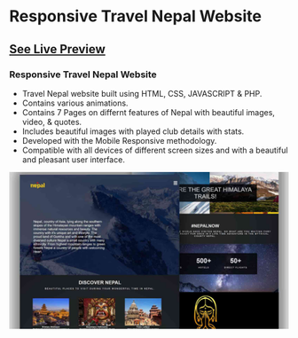 # Responsive Travel Nepal Website

## [See Live Preview](https://nepal-now.netlify.app/)

###  Responsive Travel Nepal Website

- Travel Nepal website built using HTML, CSS, JAVASCRIPT & PHP.
- Contains various animations.
- Contains 7 Pages on differnt features of Nepal with beautiful images, video, & quotes.
- Includes beautiful images with played club details with stats.
- Developed with the Mobile Responsive methodology.
- Compatible with all devices of different screen sizes and with a beautiful and pleasant user interface.



![nepal-website](images/preview.png)